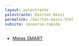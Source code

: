 ```yaml
---
layout: palestrante
palestrante: Dairton Bassi
permalink: /dairton-bassi.html
subsite: conversa-rapida
---
```


* [Metas SMART](/conversa-rapida/dairton-bassi-metas-smart)
